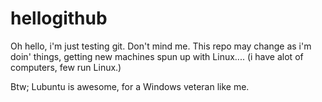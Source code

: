 # hellogithub
Oh hello, i'm just testing git. Don't mind me.
This repo may change as i'm doin' things, getting new machines spun up with Linux.... (i have alot of computers, few run Linux.)


Btw; Lubuntu is awesome, for a Windows veteran like me.
